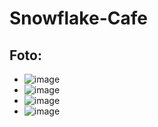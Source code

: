 # Snowflake-Cafe

## Foto:
- ![image](https://github.com/user-attachments/assets/eedabca9-ff1c-4eb5-955f-55b65337b893)
- ![image](https://github.com/user-attachments/assets/c689f827-6f44-453b-ba87-11ca9b0e609e)
- ![image](https://github.com/user-attachments/assets/414feaed-d832-444d-a90e-6ba42810a411)
- ![image](https://github.com/user-attachments/assets/9fa847f3-5f0a-48d2-94c6-b70001064713)



